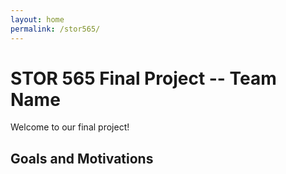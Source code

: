 ```yaml
---
layout: home
permalink: /stor565/
---
```


# STOR 565 Final Project -- Team Name 

Welcome to our final project!

## Goals and Motivations


